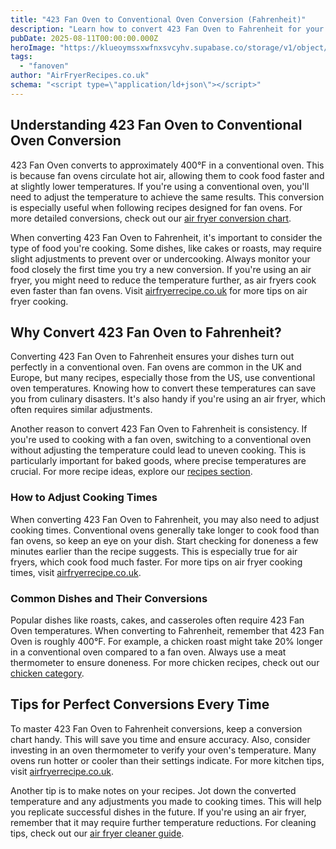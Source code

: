 ```yaml
---
title: "423 Fan Oven to Conventional Oven Conversion (Fahrenheit)"
description: "Learn how to convert 423 Fan Oven to Fahrenheit for your conventional oven with our simple guide. Perfect for baking and air frying!"
pubDate: 2025-08-11T00:00:00.000Z
heroImage: "https://klueoymssxwfnxsvcyhv.supabase.co/storage/v1/object/public/md/423-fan-oven-to-conventional-oven-conversion-fahrenheit-8a78ba19.png"
tags:
  - "fanoven"
author: "AirFryerRecipes.co.uk"
schema: "<script type=\"application/ld+json\"></script>"
---
```


<h2>Understanding 423 Fan Oven to Conventional Oven Conversion</h2>
<p>423 Fan Oven converts to approximately 400°F in a conventional oven. This is because fan ovens circulate hot air, allowing them to cook food faster and at slightly lower temperatures. If you're using a conventional oven, you'll need to adjust the temperature to achieve the same results. This conversion is especially useful when following recipes designed for fan ovens. For more detailed conversions, check out our <a href=https://www.airfryerrecipe.co.uk/air-fryer-conversion-chart>air fryer conversion chart</a>.</p>
<p>When converting 423 Fan Oven to Fahrenheit, it's important to consider the type of food you're cooking. Some dishes, like cakes or roasts, may require slight adjustments to prevent over or undercooking. Always monitor your food closely the first time you try a new conversion. If you're using an air fryer, you might need to reduce the temperature further, as air fryers cook even faster than fan ovens. Visit <a href=https://www.airfryerrecipe.co.uk>airfryerrecipe.co.uk</a> for more tips on air fryer cooking.</p>

<h2>Why Convert 423 Fan Oven to Fahrenheit?</h2>
<p>Converting 423 Fan Oven to Fahrenheit ensures your dishes turn out perfectly in a conventional oven. Fan ovens are common in the UK and Europe, but many recipes, especially those from the US, use conventional oven temperatures. Knowing how to convert these temperatures can save you from culinary disasters. It's also handy if you're using an air fryer, which often requires similar adjustments.</p>
<p>Another reason to convert 423 Fan Oven to Fahrenheit is consistency. If you're used to cooking with a fan oven, switching to a conventional oven without adjusting the temperature could lead to uneven cooking. This is particularly important for baked goods, where precise temperatures are crucial. For more recipe ideas, explore our <a href=https://www.airfryerrecipe.co.uk/recipes>recipes section</a>.</p>

<h3>How to Adjust Cooking Times</h3>
<p>When converting 423 Fan Oven to Fahrenheit, you may also need to adjust cooking times. Conventional ovens generally take longer to cook food than fan ovens, so keep an eye on your dish. Start checking for doneness a few minutes earlier than the recipe suggests. This is especially true for air fryers, which cook food much faster. For more tips on air fryer cooking times, visit <a href=https://www.airfryerrecipe.co.uk>airfryerrecipe.co.uk</a>.</p>

<h3>Common Dishes and Their Conversions</h3>
<p>Popular dishes like roasts, cakes, and casseroles often require 423 Fan Oven temperatures. When converting to Fahrenheit, remember that 423 Fan Oven is roughly 400°F. For example, a chicken roast might take 20% longer in a conventional oven compared to a fan oven. Always use a meat thermometer to ensure doneness. For more chicken recipes, check out our <a href=https://www.airfryerrecipe.co.uk/recipe-category/chicken>chicken category</a>.</p>

<h2>Tips for Perfect Conversions Every Time</h2>
<p>To master 423 Fan Oven to Fahrenheit conversions, keep a conversion chart handy. This will save you time and ensure accuracy. Also, consider investing in an oven thermometer to verify your oven's temperature. Many ovens run hotter or cooler than their settings indicate. For more kitchen tips, visit <a href=https://www.airfryerrecipe.co.uk>airfryerrecipe.co.uk</a>.</p>
<p>Another tip is to make notes on your recipes. Jot down the converted temperature and any adjustments you made to cooking times. This will help you replicate successful dishes in the future. If you're using an air fryer, remember that it may require further temperature reductions. For cleaning tips, check out our <a href=https://www.airfryerrecipe.co.uk/air-fryer-cleaner>air fryer cleaner guide</a>.</p>